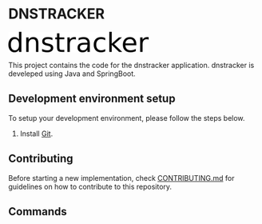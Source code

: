 # DNSTRACKER

![DNSTRACKER](static/images/dnstracker.png "DNSTRACKER")

This project contains the code for the dnstracker application.
dnstracker is develeped using Java and SpringBoot.


## Development environment setup
To setup your development environment, please follow the steps below.

1. Install [Git](https://git-scm.com/).


## Contributing
Before starting a new implementation, check [CONTRIBUTING.md](CONTRIBUTING.md) for guidelines on how to contribute to this repository.

## Commands

